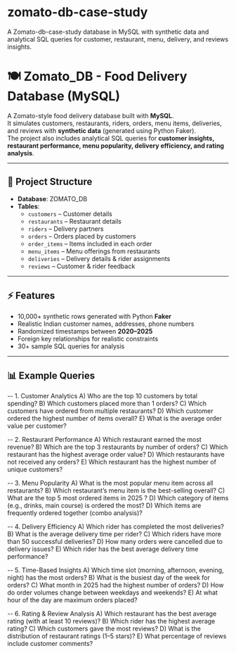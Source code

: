 # zomato-db-case-study
A Zomato-db-case-study database in MySQL with synthetic data and analytical SQL queries for customer, restaurant, menu, delivery, and reviews insights.

# 🍽️ Zomato_DB - Food Delivery Database (MySQL)

A Zomato-style food delivery database built with **MySQL**.  
It simulates customers, restaurants, riders, orders, menu items, deliveries, and reviews with **synthetic data** (generated using Python Faker).  
The project also includes analytical SQL queries for **customer insights, restaurant performance, menu popularity, delivery efficiency, and rating analysis**.  

---

## 📂 Project Structure
- **Database**: ZOMATO_DB
- **Tables**:
  - `customers` – Customer details  
  - `restaurants` – Restaurant details  
  - `riders` – Delivery partners  
  - `orders` – Orders placed by customers  
  - `order_items` – Items included in each order  
  - `menu_items` – Menu offerings from restaurants  
  - `deliveries` – Delivery details & rider assignments  
  - `reviews` – Customer & rider feedback  

---

## ⚡ Features
- 10,000+ synthetic rows generated with Python **Faker**  
- Realistic Indian customer names, addresses, phone numbers  
- Randomized timestamps between **2020–2025**  
- Foreign key relationships for realistic constraints  
- 30+ sample SQL queries for analysis  

---

## 📊 Example Queries
-- 1. Customer Analytics
A) Who are the top 10 customers by total spending?
B) Which customers placed more than 1 orders?
C) Which customers have ordered from multiple restaurants?
D) Which customer ordered the highest number of items overall?
E) What is the average order value per customer?

-- 2. Restaurant Performance
A) Which restaurant earned the most revenue?
B) Which are the top 3 restaurants by number of orders?
C) Which restaurant has the highest average order value?
D) Which restaurants have not received any orders?
E) Which restaurant has the highest number of unique customers?

-- 3. Menu Popularity
A) What is the most popular menu item across all restaurants?
B) Which restaurant’s menu item is the best-selling overall?
C) What are the top 5 most ordered items in 2025 ?
D) Which category of items (e.g., drinks, main course) is ordered the most?
D) Which items are frequently ordered together (combo analysis)?

-- 4. Delivery Efficiency
A) Which rider has completed the most deliveries?
B) What is the average delivery time per rider?
C) Which riders have more than 50 successful deliveries?
D) How many orders were cancelled due to delivery issues?
E) Which rider has the best average delivery time performance?

-- 5. Time-Based Insights
A) Which time slot (morning, afternoon, evening, night) has the most orders?
B) What is the busiest day of the week for orders?
C) What month in 2025 had the highest number of orders?
D) How do order volumes change between weekdays and weekends?
E) At what hour of the day are maximum orders placed?

-- 6. Rating & Review Analysis
A)  Which restaurant has the best average rating (with at least 10 reviews)?
B) Which rider has the highest average rating?
C) Which customers gave the most reviews?
D) What is the distribution of restaurant ratings (1–5 stars)?
E) What percentage of reviews include customer comments?



